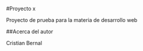 #Proyecto x

Proyecto de prueba para la materia de desarrollo web

##Acerca del autor

Cristian Bernal
